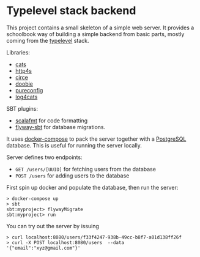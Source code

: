 # Typelevel stack backend

This project contains a small skeleton of a simple web server. It provides a schoolbook way of building a simple backend from basic parts, mostly coming from the [typelevel](https://typelevel.org/) stack.

Libraries:
- [cats](https://typelevel.org/cats/)
- [http4s](https://http4s.org/)
- [circe](https://circe.github.io/circe/)
- [doobie](https://tpolecat.github.io/doobie/)
- [pureconfig](https://pureconfig.github.io/)
- [log4cats](https://christopherdavenport.github.io/log4cats/)

SBT plugins:
- [scalafmt](https://scalameta.org/scalafmt/) for code formatting
- [flyway-sbt](https://github.com/flyway/flyway-sbt) for database migrations.

It uses [docker-compose](https://docs.docker.com/compose/) to pack the server together with a [PostgreSQL](https://www.postgresql.org/) database. This is useful for running the server locally.

Server defines two endpoints:
- `GET /users/[UUID]` for fetching users from the database
- `POST /users` for adding users to the database

First spin up docker and populate the database, then run the server:
```
> docker-compose up
> sbt
sbt:myproject> flywayMigrate
sbt:myproject> run 
```

You can try out the server by issuing
```
> curl localhost:8080/users/f33f4247-938b-49cc-b8f7-a01d138ff26f
> curl -X POST localhost:8080/users  --data '{"email":"xyz@gmail.com"}'
```
